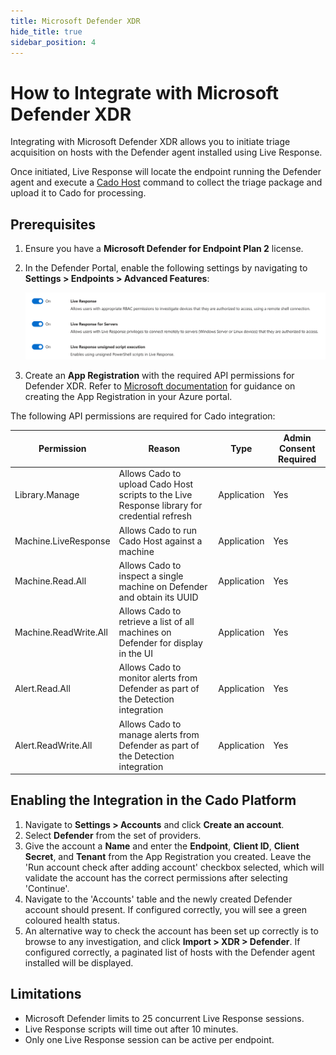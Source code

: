 ```yaml
---
title: Microsoft Defender XDR
hide_title: true
sidebar_position: 4
---
```


# How to Integrate with Microsoft Defender XDR

Integrating with Microsoft Defender XDR allows you to initiate triage acquisition on hosts with the Defender agent installed using Live Response.

Once initiated, Live Response will locate the endpoint running the Defender agent and execute a [Cado Host](/cado/discovery-import/cado-host/intro) command to collect the triage package and upload it to Cado for processing.

## Prerequisites

1. Ensure you have a **Microsoft Defender for Endpoint Plan 2** license.
2. In the Defender Portal, enable the following settings by navigating to **Settings > Endpoints > Advanced Features**:
   
   ![Defender Live Response Settings](/img/defender_settings.png)
   
3. Create an **App Registration** with the required API permissions for Defender XDR. Refer to [Microsoft documentation](https://learn.microsoft.com/en-us/defender-endpoint/api/exposed-apis-create-app-webapp) for guidance on creating the App Registration in your Azure portal.

The following API permissions are required for Cado integration:

| Permission          | Reason                                                                                  | Type        | Admin Consent Required |
|---------------------|-----------------------------------------------------------------------------------------|-------------|------------------------|
| Library.Manage       | Allows Cado to upload Cado Host scripts to the Live Response library for credential refresh | Application | Yes                    |
| Machine.LiveResponse | Allows Cado to run Cado Host against a machine                                          | Application | Yes                    |
| Machine.Read.All     | Allows Cado to inspect a single machine on Defender and obtain its UUID                 | Application | Yes                    |
| Machine.ReadWrite.All| Allows Cado to retrieve a list of all machines on Defender for display in the UI        | Application | Yes                    |
| Alert.Read.All       | Allows Cado to monitor alerts from Defender as part of the Detection integration        | Application | Yes                    |
| Alert.ReadWrite.All  | Allows Cado to manage alerts from Defender as part of the Detection integration         | Application | Yes                    |

## Enabling the Integration in the Cado Platform

1. Navigate to **Settings > Accounts** and click **Create an account**.
2. Select **Defender** from the set of providers.
3. Give the account a **Name** and enter the **Endpoint**, **Client ID**, **Client Secret**, and **Tenant** from the App Registration you created. Leave the 'Run account check after adding account' checkbox selected, which will validate the account has the correct permissions after selecting 'Continue'.
4. Navigate to the 'Accounts' table and the newly created Defender account should present. If configured correctly, you will see a green coloured health status.
5. An alternative way to check the account has been set up correctly is to browse to any investigation, and click **Import > XDR > Defender**. If configured correctly, a paginated list of hosts with the Defender agent installed will be displayed.

## Limitations

- Microsoft Defender limits to 25 concurrent Live Response sessions.
- Live Response scripts will time out after 10 minutes.
- Only one Live Response session can be active per endpoint.
